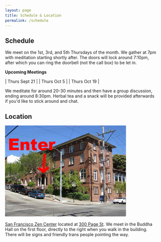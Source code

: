 ```yaml
---
layout: page
title: Schedule & Location
permalink: /schedule
---
```


## Schedule

We meet on the 1st, 3rd, and 5th Thursdays of the month. We gather at 7pm with meditation starting shortly after. The doors will lock around 7:10pm, after which you can ring the doorbell (not the call box) to be let in.

**Upcoming Meetings**

| Thurs Sept 21 |
| Thurs Oct 5   |
| Thurs Oct 19  |

We meditate for around 20-30 minutes and then have a group discussion, ending around 8:30pm. Herbal tea and a snack will be provided afterwards if you'd like to stick around and chat.


## Location

<img src="images/sfzc.jpg" alt="a photo of the meeting place with an arrow pointing to the entrance" width="400px"/>

[San Francisco Zen Center](https://sfzc.org) located at [300 Page St](https://goo.gl/maps/1tYkRHUwu3E2i5rz5). We meet in the Buddha Hall on the first floor, directly to the right when you walk in the building. There will be signs and friendly trans people pointing the way.

